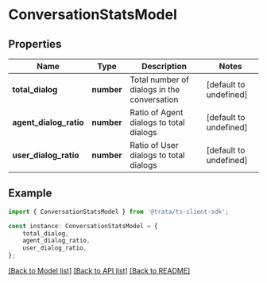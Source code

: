 # ConversationStatsModel


## Properties

Name | Type | Description | Notes
------------ | ------------- | ------------- | -------------
**total_dialog** | **number** | Total number of dialogs in the conversation | [default to undefined]
**agent_dialog_ratio** | **number** | Ratio of Agent dialogs to total dialogs | [default to undefined]
**user_dialog_ratio** | **number** | Ratio of User dialogs to total dialogs | [default to undefined]

## Example

```typescript
import { ConversationStatsModel } from '@trata/ts-client-sdk';

const instance: ConversationStatsModel = {
    total_dialog,
    agent_dialog_ratio,
    user_dialog_ratio,
};
```

[[Back to Model list]](../README.md#documentation-for-models) [[Back to API list]](../README.md#documentation-for-api-endpoints) [[Back to README]](../README.md)
